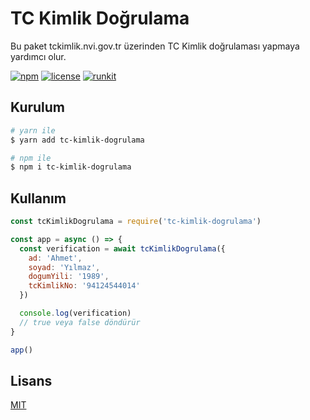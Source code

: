 # TC Kimlik Doğrulama

Bu paket tckimlik.nvi.gov.tr üzerinden TC Kimlik doğrulaması yapmaya yardımcı olur.

[![npm](https://img.shields.io/npm/v/tc-kimlik-dogrulama.svg?style=flat-square)](https://www.npmjs.com/package/tc-kimlik-dogrulama)
[![license](https://img.shields.io/badge/license-MIT-blue.svg?style=flat-square)](https://github.com/ozgrozer/tc-kimlik-dogrulama/blob/main/license)
[![runkit](https://img.shields.io/badge/try-RUNKIT-yellowgreen.svg?style=flat-square)](https://npm.runkit.com/tc-kimlik-dogrulama)

## Kurulum

```sh
# yarn ile
$ yarn add tc-kimlik-dogrulama

# npm ile
$ npm i tc-kimlik-dogrulama
```

## Kullanım

```js
const tcKimlikDogrulama = require('tc-kimlik-dogrulama')

const app = async () => {
  const verification = await tcKimlikDogrulama({
    ad: 'Ahmet',
    soyad: 'Yılmaz',
    dogumYili: '1989',
    tcKimlikNo: '94124544014'
  })

  console.log(verification)
  // true veya false döndürür
}

app()
```

## Lisans

[MIT](https://github.com/ozgrozer/tc-kimlik-dogrulama/blob/main/license)
